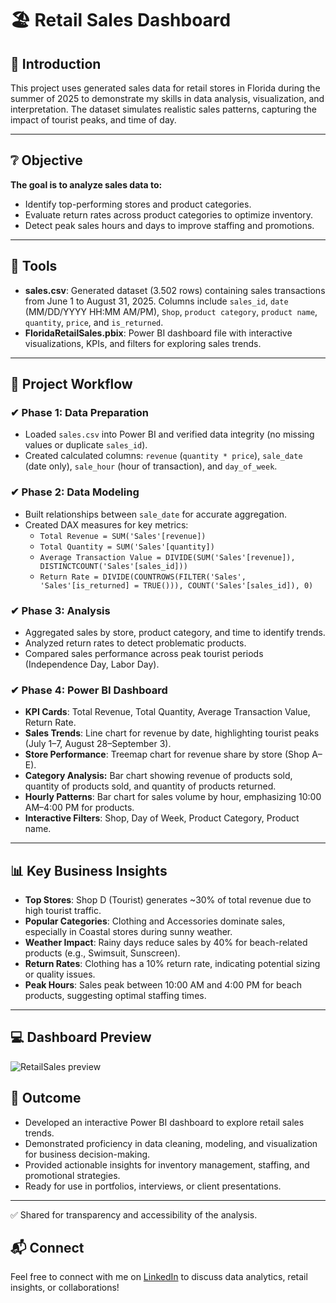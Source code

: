 # 🏖️ Retail Sales Dashboard

## 📝 Introduction
This project uses generated sales data for retail stores in Florida during the summer of 2025 to demonstrate my skills in data analysis, visualization, and interpretation. The dataset simulates realistic sales patterns, capturing the impact of tourist peaks, and time of day.

---
## ❔ Objective
**The goal is to analyze sales data to:**
- Identify top-performing stores and product categories.
- Evaluate return rates across product categories to optimize inventory.
- Detect peak sales hours and days to improve staffing and promotions.

---
## 💼 Tools
- **sales.csv**: Generated dataset (3.502 rows) containing sales transactions from June 1 to August 31, 2025. Columns include `sales_id`, `date` (MM/DD/YYYY HH:MM AM/PM), `Shop`, `product category`, `product name`, `quantity`, `price`, and `is_returned`.
- **FloridaRetailSales.pbix**: Power BI dashboard file with interactive visualizations, KPIs, and filters for exploring sales trends.

---
## 🚀 Project Workflow

### ✔ Phase 1: Data Preparation
- Loaded `sales.csv` into Power BI and verified data integrity (no missing values or duplicate `sales_id`).
- Created calculated columns: `revenue` (`quantity * price`), `sale_date` (date only), `sale_hour` (hour of transaction), and `day_of_week`.

### ✔ Phase 2: Data Modeling
- Built relationships between `sale_date` for accurate aggregation.
- Created DAX measures for key metrics:
  - `Total Revenue = SUM('Sales'[revenue])`
  - `Total Quantity = SUM('Sales'[quantity])`
  - `Average Transaction Value = DIVIDE(SUM('Sales'[revenue]), DISTINCTCOUNT('Sales'[sales_id]))`
  - `Return Rate = DIVIDE(COUNTROWS(FILTER('Sales', 'Sales'[is_returned] = TRUE())), COUNT('Sales'[sales_id]), 0)`

### ✔ Phase 3: Analysis
- Aggregated sales by store, product category, and time to identify trends.
- Analyzed return rates to detect problematic products.
- Compared sales performance across peak tourist periods (Independence Day, Labor Day).

### ✔ Phase 4: Power BI Dashboard
- **KPI Cards**: Total Revenue, Total Quantity, Average Transaction Value, Return Rate.
- **Sales Trends**: Line chart for revenue by date, highlighting tourist peaks (July 1–7, August 28–September 3).
- **Store Performance**: Treemap chart for revenue share by store (Shop A–E).
- **Category Analysis:** Bar chart showing revenue of products sold, quantity of products sold, and quantity of products returned.
- **Hourly Patterns**: Bar chart for sales volume by hour, emphasizing 10:00 AM–4:00 PM for products.
- **Interactive Filters**: Shop, Day of Week, Product Category, Product name.

---
## 📊 Key Business Insights
- **Top Stores**: Shop D (Tourist) generates ~30% of total revenue due to high tourist traffic.
- **Popular Categories**: Clothing and Accessories dominate sales, especially in Coastal stores during sunny weather.
- **Weather Impact**: Rainy days reduce sales by 40% for beach-related products (e.g., Swimsuit, Sunscreen).
- **Return Rates**: Clothing has a 10% return rate, indicating potential sizing or quality issues.
- **Peak Hours**: Sales peak between 10:00 AM and 4:00 PM for beach products, suggesting optimal staffing times.

---
## 💻 Dashboard Preview
![RetailSales preview](https://github.com/user-attachments/assets/6c867a5e-1ad5-4e45-a1e0-12cea869c2ae)

## 🔎 Outcome
- Developed an interactive Power BI dashboard to explore retail sales trends.
- Demonstrated proficiency in data cleaning, modeling, and visualization for business decision-making.
- Provided actionable insights for inventory management, staffing, and promotional strategies.
- Ready for use in portfolios, interviews, or client presentations.

---

✅ Shared for transparency and accessibility of the analysis.
## 📬 Connect
Feel free to connect with me on [LinkedIn](https://www.linkedin.com/in/enikstas/) to discuss data analytics, retail insights, or collaborations!
